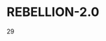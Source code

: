 # REBELLION-2.0                                                                                                          

29
